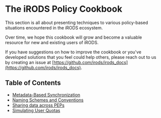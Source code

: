 # The iRODS Policy Cookbook

This section is all about presenting techniques to various policy-based situations encountered in the iRODS ecosystem.

Over time, we hope this cookbook will grow and become a valuable resource for new and existing users of iRODS.

If you have suggestions on how to improve the cookbook or you've developed solutions that you feel could help others, please reach out to us by creating an issue at [https://github.com/irods/irods_docs](https://github.com/irods/irods_docs).

## Table of Contents
- [Metadata-Based Synchronization](metadata_based_synchronization.md)
- [Naming Schemes and Conventions](naming_schemes_and_conventions.md)
- [Sharing data across PEPs](sharing_data_across_peps.md)
- [Simulating User Quotas](simulating_user_quotas.md)

